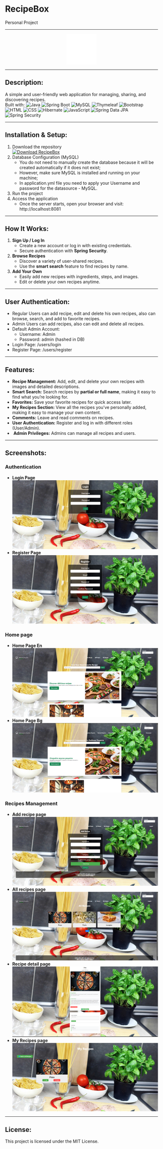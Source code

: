 # RecipeBox
Personal Project

---

<div align="center">
  <a href="https://github.com/Nedev-Miroslav/RecipeBox">
    <img src="https://github.com/Nedev-Miroslav/RecipeBox/blob/main/src/main/resources/static/images/logo.png" alt="Logo" style="width: 100px; height: auto;">
  </a>
</div>

---

## Description:
A simple and user-friendly web application for managing, sharing, and discovering recipes. <br>
Built with: ![Java](https://img.shields.io/badge/Java-f89820?style=flat&logo=java&logoColor=white) 
![Spring Boot](https://img.shields.io/badge/Spring%20Boot-6db33f?style=flat&logo=spring&logoColor=white)
![MySQL](https://img.shields.io/badge/MySQL-4479a1?style=flat&logo=mysql&logoColor=white)
![Thymeleaf](https://img.shields.io/badge/Thymeleaf-005f0f?style=flat&logo=thymeleaf&logoColor=white)
![Bootstrap](https://img.shields.io/badge/Bootstrap-563d7c?style=flat&logo=bootstrap&logoColor=white)
![HTML](https://img.shields.io/badge/HTML-e34c26?style=flat&logo=html5&logoColor=white)
![CSS](https://img.shields.io/badge/CSS-264de4?style=flat&logo=css3&logoColor=white)
![Hibernate](https://img.shields.io/badge/Hibernate-59666C?style=flat&logo=hibernate&logoColor=white) 
![JavaScript](https://img.shields.io/badge/JavaScript-f0db4f?style=flat&logo=javascript&logoColor=black) 
![Spring Data JPA](https://img.shields.io/badge/Spring%20Data%20JPA-6db33f?style=flat&logo=spring&logoColor=white) 
![Spring Security](https://img.shields.io/badge/Spring%20Security-6db33f?style=flat&logo=spring&logoColor=white)

---

## Installation & Setup:
1. Download the repository <br>
   [![Download RecipeBox](https://img.shields.io/badge/⬇️%20Download-RecipeBox-blue?style=for-the-badge&logo=github)](https://github.com/Nedev-Miroslav/RecipeBox/archive/refs/heads/main.zip)
2. Database Configuration (MySQL) <br>
   - You do not need to manually create the database because it will be created automatically if it does not exist;
   - However, make sure MySQL is installed and running on your machine;
   - In application.yml file you need to apply your Username and password for the datasource - MySQL.
3. Run the project
4. Access the application <br>
   - Once the server starts, open your browser and visit: http://localhost:8081

---

## How It Works:
1. **Sign Up / Log In**
   - Create a new account or log in with existing credentials.
   - Secure authentication with **Spring Security**.
2. **Browse Recipes**
    - Discover a variety of user-shared recipes.
    - Use the **smart search** feature to find recipes by name.
3. **Add Your Own**
    - Easily add new recipes with ingredients, steps, and images.
    - Edit or delete your own recipes anytime.


---

## User Authentication:
 - Regular Users can add recipe, edit and delete his own recipes, also can browse, search, and add to favorite recipes.
 - Admin Users can add recipes, also can edit and delete all recipes.
 - Default Admin Account:
   - Username: Admin  
   - Password: admin (hashed in DB)
 - Login Page: /users/login
 - Register Page: /users/register

---

## Features:
 -  **Recipe Management:** Add, edit, and delete your own recipes with images and detailed descriptions.
 -  **Smart Search:** Search recipes by **partial or full name**, making it easy to find what you’re looking for.
 -  **Favorites:** Save your favorite recipes for quick access later.
 -  **My Recipes Section:** View all the recipes you’ve personally added, making it easy to manage your own content.
 -  **Comments:** Leave and read comments on recipes.
 -  **User Authentication:** Register and log in with different roles (User/Admin).
 - ️ **Admin Privileges:** Admins can manage all recipes and users.

---

##  Screenshots:

### Authentication
- **Login Page**  
  ![Login Page](https://github.com/Nedev-Miroslav/RecipeBox/blob/main/src/main/resources/static/images/screenshots/loginPage.png)
- **Register Page**  
  ![Register Page](https://github.com/Nedev-Miroslav/RecipeBox/blob/main/src/main/resources/static/images/screenshots/registerPage.png)

### Home page
- **Home Page En**  
  ![Home Page En](https://github.com/Nedev-Miroslav/RecipeBox/blob/main/src/main/resources/static/images/screenshots/homePage.png)
- **Home Page Bg**  
  ![Home Page Bg](https://github.com/Nedev-Miroslav/RecipeBox/blob/main/src/main/resources/static/images/screenshots/homePageBg.png)

###  Recipes Management
- **Add recipe page**  
  ![Add recipe page](https://github.com/Nedev-Miroslav/RecipeBox/blob/main/src/main/resources/static/images/screenshots/addRecipePage.png)
- **All recipes page**  
  ![All recipes page](https://github.com/Nedev-Miroslav/RecipeBox/blob/main/src/main/resources/static/images/screenshots/allRecipesPage.png)
- **Recipe detail page**  
  ![Recipe detail page](https://github.com/Nedev-Miroslav/RecipeBox/blob/main/src/main/resources/static/images/screenshots/recipeDetailPage.png)
- **My Recipes page**  
  ![My Recipes page](https://github.com/Nedev-Miroslav/RecipeBox/blob/main/src/main/resources/static/images/screenshots/myRecipesPage.png)

---

## License:
This project is licensed under the MIT License.